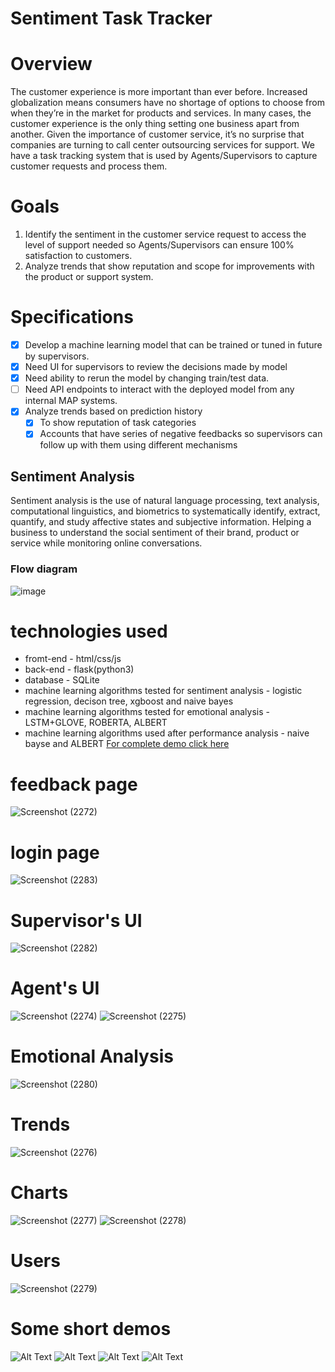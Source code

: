 
# Sentiment Task Tracker
# Overview
The customer experience is more important than ever before. Increased globalization
means consumers have no shortage of options to choose from when they’re in the market
for products and services. In many cases, the customer experience is the only thing setting
one business apart from another. Given the importance of customer service, it’s no
surprise that companies are turning to call center outsourcing services for support.
We have a task tracking system that is used by Agents/Supervisors to capture customer
requests and process them.
# Goals
1. Identify the sentiment in the customer service request to access the level of support
needed so Agents/Supervisors can ensure 100% satisfaction to customers.
2. Analyze trends that show reputation and scope for improvements with the product
or support system.

# Specifications
- [x] Develop a machine learning model that can be trained or tuned in future by
supervisors.
- [x] Need UI for supervisors to review the decisions made by model
- [x] Need ability to rerun the model by changing train/test data.
- [ ] Need API endpoints to interact with the deployed model from any internal MAP
systems.
- [x] Analyze trends based on prediction history
  - [x] To show reputation of task categories
  - [x] Accounts that have series of negative feedbacks so supervisors can follow up
with them using different mechanisms
## Sentiment Analysis
Sentiment analysis is the use of natural language processing, text analysis, computational linguistics, and biometrics to systematically identify, extract, quantify, and study affective states and subjective information.
Helping a business to understand the social sentiment of their brand, product or service while monitoring online conversations. 
### Flow diagram
![image](https://user-images.githubusercontent.com/42908255/124773040-3427b400-df5a-11eb-8eee-271a240b85e4.png)
# technologies used
* fromt-end - html/css/js
* back-end - flask(python3)
* database - SQLite 
* machine learning algorithms tested for sentiment analysis - logistic regression, decison tree, xgboost and naive bayes 
* machine learning algorithms tested for emotional analysis - LSTM+GLOVE, ROBERTA, ALBERT
* machine learning algorithms used after performance analysis - naive bayse and ALBERT
[For complete demo click here](https://drive.google.com/file/d/1W2hqoRnOri4c4hL3PC7zyQEO0El90wkR/view?usp=sharing>)

# feedback page
![Screenshot (2272)](https://user-images.githubusercontent.com/65475955/125712517-67afb4ab-50de-4cb0-9305-03ee8aaf4e39.png)
# login page
![Screenshot (2283)](https://user-images.githubusercontent.com/65475955/125712576-0b389042-716a-49e0-bc71-d746c505f2e3.png)
# Supervisor's UI
![Screenshot (2282)](https://user-images.githubusercontent.com/65475955/125712711-2e7f8ea1-ba9f-41fd-b8d7-a0c2730ab94e.png)
# Agent's UI
![Screenshot (2274)](https://user-images.githubusercontent.com/65475955/125712653-75593070-ba89-4dcb-9c07-f7f42cdb29df.png)
![Screenshot (2275)](https://user-images.githubusercontent.com/65475955/125712658-6ae52455-e7c1-439b-af2c-f8a29e8f39b6.png)
# Emotional Analysis
![Screenshot (2280)](https://user-images.githubusercontent.com/65475955/125712699-e4713729-c311-47d6-aa4b-9150917d80f8.png)
# Trends
![Screenshot (2276)](https://user-images.githubusercontent.com/65475955/125712672-f1038816-0470-49fd-9ae8-ba5a45e43803.png)
# Charts
![Screenshot (2277)](https://user-images.githubusercontent.com/65475955/125712675-e2558161-68b0-40b9-b29a-ead4fb3306b6.png)
![Screenshot (2278)](https://user-images.githubusercontent.com/65475955/125712679-60267fd7-f46d-49ab-91f3-9c517f846480.png)
# Users
![Screenshot (2279)](https://user-images.githubusercontent.com/65475955/125712686-d1eb8fcd-1784-4a65-8a97-e442d62b452a.png)
# Some short demos
![Alt Text](https://user-images.githubusercontent.com/42908255/124374861-2e14a780-dcbc-11eb-8c6c-4cf7f44ee4d1.gif)
![Alt Text](https://user-images.githubusercontent.com/42908255/124374858-294ff380-dcbc-11eb-8a63-3c4d24062c74.gif)
![Alt Text](https://user-images.githubusercontent.com/42908255/124374802-daa25980-dcbb-11eb-91ca-65b8b02cdd72.gif)
![Alt Text](https://user-images.githubusercontent.com/42908255/124374855-23f2a900-dcbc-11eb-9f91-70c0b409135a.gif)


